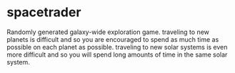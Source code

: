 # spacetrader
Randomly generated galaxy-wide exploration game. 
traveling to new planets is difficult and so you are encouraged to spend as much time as possible on each planet as possible.
traveling to new solar systems is even more difficult and so you will spend long amounts of time in the same solar system.
